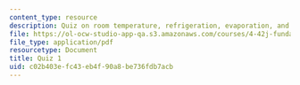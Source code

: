 ```yaml
---
content_type: resource
description: Quiz on room temperature, refrigeration, evaporation, and energy flow.
file: https://ol-ocw-studio-app-qa.s3.amazonaws.com/courses/4-42j-fundamentals-of-energy-in-buildings-fall-2010/c02b403efc43eb4f90a8be736fdb7acb_MIT4_42JF10_quiz01.pdf
file_type: application/pdf
resourcetype: Document
title: Quiz 1
uid: c02b403e-fc43-eb4f-90a8-be736fdb7acb
---
```

